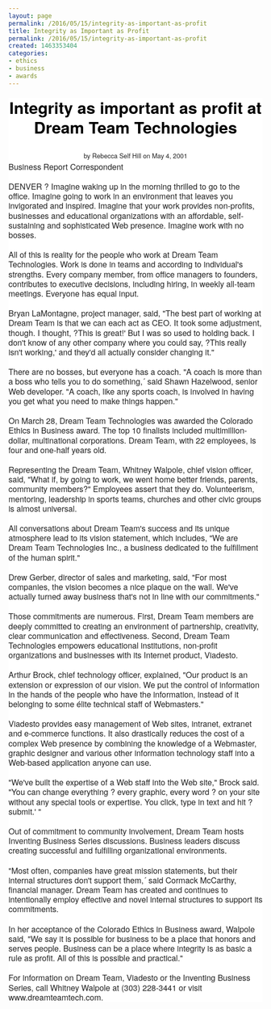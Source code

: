 ```yaml
---
layout: page
permalink: /2016/05/15/integrity-as-important-as-profit
title: Integrity as Important as Profit
permalink: /2016/05/15/integrity-as-important-as-profit
created: 1463353404
categories:
- ethics
- business
- awards
---
```

<header class="entry-header" style="box-sizing: inherit; margin: 0px; padding: 0px; border: 0px; font-size: 16px; vertical-align: baseline; color: rgb(34, 34, 34); font-family: 'Helvetica Neue', Helvetica, Roboto, Arial, sans-serif; line-height: 24px; background: rgb(255, 255, 255);"><h1 class="entry-title" style="box-sizing: inherit; margin-top: 1.3rem; margin-bottom: 0.8em; border-top-width: 0px; border-right-width: 0px; border-left-width: 0px; border-bottom-style: none; border-color: initial; font-size: 32px; vertical-align: baseline; font-family: 'Helvetica Neue', Helvetica, Roboto, Arial, sans-serif; font-weight: 700; color: rgb(0, 0, 0); text-rendering: optimizeLegibility; line-height: 1.2em; cursor: default; background: transparent;">Integrity as important as profit at Dream Team Technologies</h1><div class="byline" style="box-sizing: inherit; border: 0px; font-size: 0.8rem; vertical-align: baseline; background: transparent;"><span style="box-sizing: inherit; margin: 0px; padding: 0px; border: 0px; font-size: 12.8px; vertical-align: baseline; background: transparent;">by Rebecca Self Hill on <time datetime="" pubdate="" style="box-sizing: inherit; margin: 0px; padding: 0px; border: 0px; font-size: 12.8px; vertical-align: baseline; background: transparent;">May 4, 2001</time></div></header><div class="body" style="box-sizing: inherit; border: 0px; font-size: 16px; vertical-align: baseline; clear: both; color: rgb(34, 34, 34); font-family: 'Helvetica Neue', Helvetica, Roboto, Arial, sans-serif; line-height: 24px; background: rgb(255, 255, 255);"><p style="box-sizing: inherit; margin-top: 0px; margin-bottom: 1.25rem; border: 0px; font-size: 1rem; vertical-align: baseline; font-family: inherit; line-height: 1.2em; text-rendering: optimizeLegibility; background: transparent;">Business Report Correspondent
<p style="box-sizing: inherit; margin-top: 0px; margin-bottom: 1.25rem; border: 0px; font-size: 1rem; vertical-align: baseline; font-family: inherit; line-height: 1.2em; text-rendering: optimizeLegibility; background: transparent;">DENVER ? Imagine waking up in the morning thrilled to go to the office. Imagine going to work in an environment that leaves you invigorated and inspired. Imagine that your work provides non-profits, businesses and educational organizations with an affordable, self-sustaining and sophisticated Web presence. Imagine work with no bosses.
<p style="box-sizing: inherit; margin-top: 0px; margin-bottom: 1.25rem; border: 0px; font-size: 1rem; vertical-align: baseline; font-family: inherit; line-height: 1.2em; text-rendering: optimizeLegibility; background: transparent;">All of this is reality for the people who work at Dream Team Technologies. Work is done in teams and according to individual's strengths. Every company member, from office managers to founders, contributes to executive decisions, including hiring, in weekly all-team meetings. Everyone has equal input.
<p style="box-sizing: inherit; margin-top: 0px; margin-bottom: 1.25rem; border: 0px; font-size: 1rem; vertical-align: baseline; font-family: inherit; line-height: 1.2em; text-rendering: optimizeLegibility; background: transparent;">Bryan LaMontagne, project manager, said, "The best part of working at Dream Team is that we can each act as CEO. It took some adjustment, though. I thought, ?This is great!' But I was so used to holding back. I don't know of any other company where you could say, ?This really isn't working,' and they'd all actually consider changing it."
<p style="box-sizing: inherit; margin-top: 0px; margin-bottom: 1.25rem; border: 0px; font-size: 1rem; vertical-align: baseline; font-family: inherit; line-height: 1.2em; text-rendering: optimizeLegibility; background: transparent;">There are no bosses, but everyone has a coach. "A coach is more than a boss who tells you to do something,´ said Shawn Hazelwood, senior Web developer. "A coach, like any sports coach, is involved in having you get what you need to make things happen."
<p style="box-sizing: inherit; margin-top: 0px; margin-bottom: 1.25rem; border: 0px; font-size: 1rem; vertical-align: baseline; font-family: inherit; line-height: 1.2em; text-rendering: optimizeLegibility; background: transparent;">On March 28, Dream Team Technologies was awarded the Colorado Ethics in Business award. The top 10 finalists included multimillion-dollar, multinational corporations. Dream Team, with 22 employees, is four and one-half years old.
<p style="box-sizing: inherit; margin-top: 0px; margin-bottom: 1.25rem; border: 0px; font-size: 1rem; vertical-align: baseline; font-family: inherit; line-height: 1.2em; text-rendering: optimizeLegibility; background: transparent;">Representing the Dream Team, Whitney Walpole, chief vision officer, said, "What if, by going to work, we went home better friends, parents, community members?" Employees assert that they do. Volunteerism, mentoring, leadership in sports teams, churches and other civic groups is almost universal.
<p style="box-sizing: inherit; margin-top: 0px; margin-bottom: 1.25rem; border: 0px; font-size: 1rem; vertical-align: baseline; font-family: inherit; line-height: 1.2em; text-rendering: optimizeLegibility; background: transparent;">All conversations about Dream Team's success and its unique atmosphere lead to its vision statement, which includes, "We are Dream Team Technologies Inc., a business dedicated to the fulfillment of the human spirit."
<p style="box-sizing: inherit; margin-top: 0px; margin-bottom: 1.25rem; border: 0px; font-size: 1rem; vertical-align: baseline; font-family: inherit; line-height: 1.2em; text-rendering: optimizeLegibility; background: transparent;">Drew Gerber, director of sales and marketing, said, "For most companies, the vision becomes a nice plaque on the wall. We've actually turned away business that's not in line with our commitments."
<p style="box-sizing: inherit; margin-top: 0px; margin-bottom: 1.25rem; border: 0px; font-size: 1rem; vertical-align: baseline; font-family: inherit; line-height: 1.2em; text-rendering: optimizeLegibility; background: transparent;">Those commitments are numerous. First, Dream Team members are deeply committed to creating an environment of partnership, creativity, clear communication and effectiveness. Second, Dream Team Technologies empowers educational institutions, non-profit organizations and businesses with its Internet product, Viadesto.
<p style="box-sizing: inherit; margin-top: 0px; margin-bottom: 1.25rem; border: 0px; font-size: 1rem; vertical-align: baseline; font-family: inherit; line-height: 1.2em; text-rendering: optimizeLegibility; background: transparent;">Arthur Brock, chief technology officer, explained, "Our product is an extension or expression of our vision. We put the control of information in the hands of the people who have the information, instead of it belonging to some élite technical staff of Webmasters."
<p style="box-sizing: inherit; margin-top: 0px; margin-bottom: 1.25rem; border: 0px; font-size: 1rem; vertical-align: baseline; font-family: inherit; line-height: 1.2em; text-rendering: optimizeLegibility; background: transparent;">Viadesto provides easy management of Web sites, intranet, extranet and e-commerce functions. It also drastically reduces the cost of a complex Web presence by combining the knowledge of a Webmaster, graphic designer and various other information technology staff into a Web-based application anyone can use.
<p style="box-sizing: inherit; margin-top: 0px; margin-bottom: 1.25rem; border: 0px; font-size: 1rem; vertical-align: baseline; font-family: inherit; line-height: 1.2em; text-rendering: optimizeLegibility; background: transparent;">"We've built the expertise of a Web staff into the Web site," Brock said. "You can change everything ? every graphic, every word ? on your site without any special tools or expertise. You click, type in text and hit ?submit.' "
<p style="box-sizing: inherit; margin-top: 0px; margin-bottom: 1.25rem; border: 0px; font-size: 1rem; vertical-align: baseline; font-family: inherit; line-height: 1.2em; text-rendering: optimizeLegibility; background: transparent;">Out of commitment to community involvement, Dream Team hosts Inventing Business Series discussions. Business leaders discuss creating successful and fulfilling organizational environments.
<p style="box-sizing: inherit; margin-top: 0px; margin-bottom: 1.25rem; border: 0px; font-size: 1rem; vertical-align: baseline; font-family: inherit; line-height: 1.2em; text-rendering: optimizeLegibility; background: transparent;">"Most often, companies have great mission statements, but their internal structures don't support them,´ said Cormack McCarthy, financial manager. Dream Team has created and continues to intentionally employ effective and novel internal structures to support its commitments.
<p style="box-sizing: inherit; margin-top: 0px; margin-bottom: 1.25rem; border: 0px; font-size: 1rem; vertical-align: baseline; font-family: inherit; line-height: 1.2em; text-rendering: optimizeLegibility; background: transparent;">In her acceptance of the Colorado Ethics in Business award, Walpole said, "We say it is possible for business to be a place that honors and serves people. Business can be a place where integrity is as basic a rule as profit. All of this is possible and practical."
<p style="box-sizing: inherit; margin-top: 0px; margin-bottom: 1.25rem; border: 0px; font-size: 1rem; vertical-align: baseline; font-family: inherit; line-height: 1.2em; text-rendering: optimizeLegibility; background: transparent;">For information on Dream Team, Viadesto or the Inventing Business Series, call Whitney Walpole at (303) 228-3441 or visit www.dreamteamtech.com.
</div>

